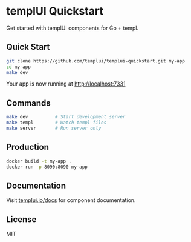 # templUI Quickstart

Get started with templUI components for Go + templ.

## Quick Start

```bash
git clone https://github.com/templui/templui-quickstart.git my-app
cd my-app
make dev
```

Your app is now running at [http://localhost:7331](http://localhost:7331)

## Commands

```bash
make dev          # Start development server
make templ        # Watch templ files
make server       # Run server only
```

## Production

```bash
docker build -t my-app .
docker run -p 8090:8090 my-app
```

## Documentation

Visit [templui.io/docs](https://templui.io/docs) for component documentation.

## License

MIT

